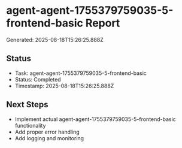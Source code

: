 # agent-agent-1755379759035-5-frontend-basic Report

Generated: 2025-08-18T15:26:25.888Z

## Status
- Task: agent-agent-1755379759035-5-frontend-basic
- Status: Completed
- Timestamp: 2025-08-18T15:26:25.888Z

## Next Steps
- Implement actual agent-agent-1755379759035-5-frontend-basic functionality
- Add proper error handling
- Add logging and monitoring
